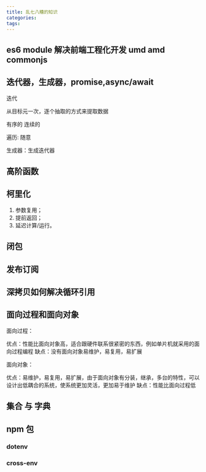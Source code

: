 ```yaml
---
title: 乱七八糟的知识
categories:
tags:
---
```


## es6 module 解决前端工程化开发 umd amd commonjs

## 迭代器，生成器，promise,async/await

迭代

从目标元一次，逐个抽取的方式来提取数据

有序的
连续的

遍历: 随意

生成器：生成迭代器

## 高阶函数

## 柯里化

1. 参数复用；
2. 提前返回；
3. 延迟计算/运行。

## 闭包

## 发布订阅

## 深拷贝如何解决循环引用

## 面向过程和面向对象

面向过程：

优点：性能比面向对象高，适合跟硬件联系很紧密的东西，例如单片机就采用的面向过程编程
缺点：没有面向对象易维护，易复用，易扩展

面向对象：

优点：易维护，易复用，易扩展，由于面向对象有分装，继承，多台的特性，可以设计出低耦合的系统，使系统更加灵活，更加易于维护
缺点：性能比面向过程低

## 集合 与 字典

## npm 包

### dotenv

### cross-env

